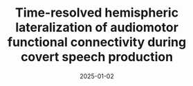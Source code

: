 ---
title: "Time-resolved hemispheric lateralization of audiomotor functional connectivity during covert speech production"
collection: publications
permalink: /publication/2025_time-resolved-hemispheric-lateralization-of-audiom
date: 2025-01-02
year: 2025
venue: 'Cell Reports'
authors: 'Mantegna F, Orpella J, Poeppel D'
number: '226'
citation: 'Mantegna F, Orpella J, Poeppel D (2025). Time-resolved hemispheric lateralization of audiomotor functional connectivity during covert speech production. Cell Reports.'
category: 'article'
---